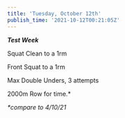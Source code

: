 ```yaml
---
title: 'Tuesday, October 12th'
publish_time: '2021-10-12T00:21:05Z'
---
```


***Test Week***

Squat Clean to a 1rm

Front Squat to a 1rm

Max Double Unders, 3 attempts

2000m Row for time.\*

*\*compare to 4/10/21*
